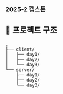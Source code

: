 ### 2025-2 캡스톤 

## 📂 프로젝트 구조

```
.
├── client/
│   ├── day1/
│   ├── day2/
│   └── day3/
└── server/
    ├── day1/
    ├── day2/
    └── day3/
```